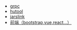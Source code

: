 * [grpc](http://doc.oschina.net/grpc?t=60134)
* [hutool](https://www.hutool.cn/docs/#/)
* [jarslink](http://www.sofastack.tech/sofa-boot/docs/sofa-jarslink-jarslink-readme)
* [前端（bootstrap,vue,react...）](http://caibaojian.com/book)
